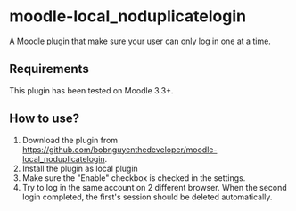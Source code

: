 moodle-local_noduplicatelogin
=======================
A Moodle plugin that make sure your user can only log in one at a time.

Requirements
------------
This plugin has been tested on Moodle 3.3+.

How to use?
-----------
1. Download the plugin from https://github.com/bobnguyenthedeveloper/moodle-local_noduplicatelogin.
2. Install the plugin as local plugin
3. Make sure the "Enable" checkbox is checked in the settings.
4. Try to log in the same account on 2 different browser. When the second login completed, the first's session should be deleted automatically.
